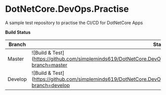 # DotNetCore.DevOps.Practise
A sample test repository to practise the CI/CD for DotNetCore Apps

__Build Status__

Branch | Status |
--- | --- | 
Master | ![Build & Test](https://github.com/simpleminds619/DotNetCore.DevOps.Practise/workflows/Build%20&%20Test/badge.svg?branch=master | 
Develop  | ![Build & Test](https://github.com/simpleminds619/DotNetCore.DevOps.Practise/workflows/Build%20&%20Test/badge.svg?branch=develop |



